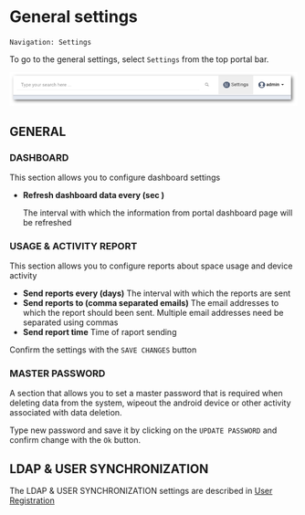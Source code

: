 # General settings

```text
Navigation: Settings
```

To go to the general settings, select `Settings` from the top portal bar.

![](../../.gitbook/assets/settings_s%20%281%29.png)

## GENERAL

### **DASHBOARD**

This section allows you to configure dashboard settings

* **Refresh dashboard data every \(sec \)**

  The interval with which the information from portal dashboard page will be refreshed

### **USAGE & ACTIVITY REPORT**

This section allows you to configure reports about space usage and device activity

* **Send reports every \(days\)** The interval with which the reports are sent
* **Send reports to \(comma separated emails\)** The email addresses to which the report should been sent. Multiple email addresses need be separated using commas
* **Send report time** Time of raport sending

Confirm the settings with the `SAVE CHANGES` button

### **MASTER PASSWORD**

A section that allows you to set a master password that is required when deleting data from the system, wipeout the android device or other activity associated with data deletion.

Type new password and save it by clicking on the `UPDATE PASSWORD` and confirm change with the `Ok` button.

## LDAP & USER SYNCHRONIZATION

The LDAP & USER SYNCHRONIZATION settings are described in [User Registration](https://github.com/storware/storware-kodo-organization-manual/tree/79d050037ebc8535925c8b82c7c0cd7b6da604f0/users/registration.md)

